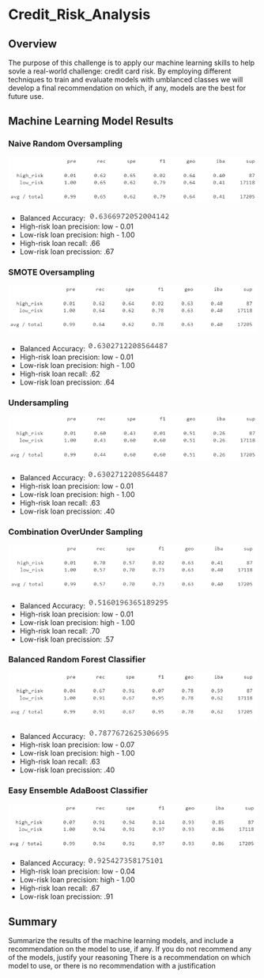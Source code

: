 # Credit_Risk_Analysis

## Overview
The purpose of this challenge is to apply our machine learning skills to help sovle a real-world challenge: credit card risk.  By employing different techniques to train and evaluate models with umblanced classes we will develop a final recommendation on which, if any, models are the best for future use.

## Machine Learning Model Results

### Naive Random Oversampling

![](Images/Naive_Random_Oversampling_Imbalanced_Classifcation_Report.png)

- Balanced Accuracy: ![](Images/Naive_Random_Oversampling_Balanced_Accuracy_Score.png)
- High-risk loan precision: low - 0.01
- Low-risk loan precision: high - 1.00
- High-risk loan recall: .66
- Low-risk loan precission: .67

### SMOTE Oversampling

![](Images/SMOTE_Oversampling_Imbalanced_Classifcation_Report.png)

- Balanced Accuracy: ![](Images/SMOTE_Oversampling_Balanced_Accuracy_Score.png)
- High-risk loan precision: low - 0.01
- Low-risk loan precision: high - 1.00
- High-risk loan recall: .62
- Low-risk loan precission: .64

### Undersampling

![](Images/Cluster_Centroids_Undersampling_Imbalanced_Classifcation_Report.png)

- Balanced Accuracy: ![](Images/Cluster_Centroids_Undersampling_Balanced_Accuracy_Score.png)
- High-risk loan precision: low - 0.01
- Low-risk loan precision: high - 1.00
- High-risk loan recall: .63
- Low-risk loan precission: .40

### Combination OverUnder Sampling

![](Images/SMOTE_Combination_OverUnder_Sampling_Imbalanced_Classifcation_Report.png)

- Balanced Accuracy: ![](Images/SMOTE_Combination_OverUnder_Sampling_Balanced_Accuracy_Score.png)
- High-risk loan precision: low - 0.01
- Low-risk loan precision: high - 1.00
- High-risk loan recall: .70
- Low-risk loan precission: .57

### Balanced Random Forest Classifier

![](Images/Balanced_Random_Forest_Classifier_Imbalanced_Classification_Report.png)

- Balanced Accuracy: ![](Images/Balanced_Random_Forest_Classifier_Balanced_Accuracy_Score.png)
- High-risk loan precision: low - 0.07
- Low-risk loan precision: high - 1.00
- High-risk loan recall: .63
- Low-risk loan precission: .40

### Easy Ensemble AdaBoost Classifier

![](Images/Easy_Ensamble_AdaBoost_Classifier_Imbalanced_Classification_Report.png)

- Balanced Accuracy: ![](Images/Easy_Ensamble_AdaBoost_Classifier_Balanced_Accuracy_Score.png)
- High-risk loan precision: low - 0.04
- Low-risk loan precision: high - 1.00
- High-risk loan recall: .67
- Low-risk loan precission: .91

## Summary

Summarize the results of the machine learning models, and include a recommendation on the model to use, if any. If you do not recommend any of the models, justify your reasoning
There is a recommendation on which model to use, or there is no recommendation with a justification
